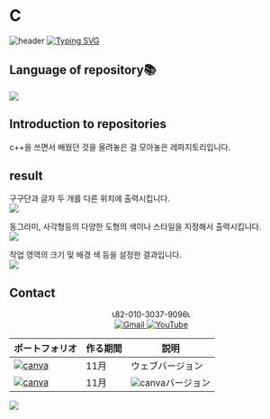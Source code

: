 #  C
![header](https://capsule-render.vercel.app/api?type=egg&color=gradient&height=300&section=header&text=welcome%2&fontSize=50&desc=c%20개발%20페이지)
[![Typing SVG](https://readme-typing-svg.demolab.com?font=Fira+Code&pause=1000&color=F76F00&background=FFBD2F00&random=false&width=435&lines=%E3%81%A9%E3%81%86%E3%81%9E%E3%82%88%E3%82%8D%E3%81%97%E3%81%8F%E3%81%8A%E3%81%AD%E3%81%8C%E3%81%84%E3%81%97%E3%81%BE%E3%81%99%E3%80%82)](https://git.io/typing-svg)

## Language of repository📚
<img src="https://img.shields.io/badge/C++-00599C?style=flat-square&logo=C%2B%2B&logoColor=white"/>

## Introduction to repositories 
 c++을 쓰면서 배웠던 것을 올려놓은 걸 모아놓은 레파지토리입니다.



 ## result
 
구구단과 글자 두 개를 다른 위치에 출력시킵니다. <br>
<a href="https://github.com/do04200611/C/blob/main/easywin32retest/easywin32retest/easywin32retest.cpp">
   <img src="https://github.com/do04200611/cplusplus/assets/74278578/303b082f-f115-44dd-82f6-24b2622d47ca">
</a>

동그라미, 사각형등의 다양한 도형의 색이나 스타일을 지정해서 출력시킵니다.<br>
<a href="https://github.com/do04200611/C/blob/main/easywin32retest/easywin32retest/Rectangel.cpp">
   <img src="https://github.com/do04200611/C/assets/74278578/f55f9901-fea9-4c73-bd61-24fcf0152676">
</a>

작업 영역의 크기 및 배경 색 등을 설정한 결과입니다.<br>
<a href="https://github.com/do04200611/C/blob/main/easywin32retest/easywin32retest/window-practice.cpp"><img src="https://github.com/do04200611/C/assets/74278578/1a805a84-69d7-44c4-97d2-99d17786cb31"></a>

## Contact 



<p align="center">
  📞82-010-3037-9096📞<br>
  <a href="mailto:a01030379096@gmail.com">
    <img src="https://img.shields.io/badge/-Gmail-red?style=for-the-badge&logo=Gmail" alt="Gmail">
  </a>
  <a href="https://www.youtube.com/channel/UC484ZJMavtoPOI4ey-HFdCA">
   <img src="https://img.shields.io/badge/-YouTube-red?style=for-the-badge&logo=youtube"  alt="YouTube">
 </a> <br>
 
  | ポートフォリオ           |  作る期間     |            説明  |
  |------------------------|---------------|----------------------------------------------|
  |<a href="https://kimganghyeon.my.canva.site/kimganghyeon"><img src="https://img.shields.io/badge/canva-purple?style=for-the-badge&logo=canva" alt="canva"></a>|11月|ウェブバージョン|
  |<a href="https://www.canva.com/design/DAFzY5opUiA/Ge33dSKE16cErBaDJDp-BA/edit"><img src="https://img.shields.io/badge/canva-purple?style=for-the-badge&logo=canva" alt="canva"></a>|11月|<img src="https://img.shields.io/badge/canva-purple?style=for-the-badge&logo=canva" alt="canva">バージョン|
</p>
<img src="https://capsule-render.vercel.app/api?type=egg&color=gradient&height=300&text=Thank%20you%20for%20watching.&section=footer" />
